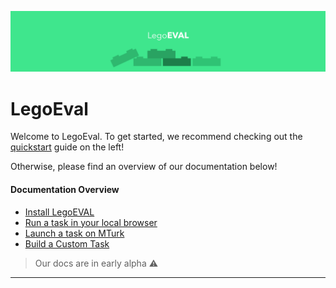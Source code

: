 ![Splash Banner](banner.png)

# LegoEval

Welcome to LegoEval. To get started, we recommend checking out the [quickstart](/quickstart) guide on the left!

Otherwise, please find an overview of our documentation below!

#### Documentation Overview

- [Install LegoEVAL](/quickstart)
- [Run a task in your local browser](/runlocal)
- [Launch a task on MTurk](/mturk)
- [Build a Custom Task](/taskbasics)

> Our docs are in early alpha ⚠️
---